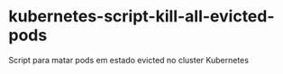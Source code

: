 # kubernetes-script-kill-all-evicted-pods
Script para matar pods em estado evicted no cluster Kubernetes
